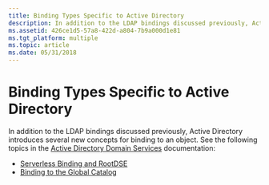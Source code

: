 ```yaml
---
title: Binding Types Specific to Active Directory
description: In addition to the LDAP bindings discussed previously, Active Directory introduces several new concepts for binding to an object.
ms.assetid: 426ce1d5-57a8-422d-a804-7b9a000d1e81
ms.tgt_platform: multiple
ms.topic: article
ms.date: 05/31/2018
---
```


# Binding Types Specific to Active Directory

In addition to the LDAP bindings discussed previously, Active Directory introduces several new concepts for binding to an object. See the following topics in the [Active Directory Domain Services](/windows/desktop/AD/active-directory-domain-services) documentation:

-   [Serverless Binding and RootDSE](/windows/desktop/AD/serverless-binding-and-rootdse)
-   [Binding to the Global Catalog](/windows/desktop/AD/binding-to-the-global-catalog)

 

 